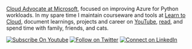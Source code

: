 <!--
**madebygps/madebygps** is a ✨ _special_ ✨ repository because its `README.md` (this file) appears on your GitHub profile.
-->

[Cloud Advocate at Microsoft](https://aka.ms/madebygps), focused on improving Azure for Python workloads. In my spare time I maintain courseware and tools at [Learn to Cloud](https://github.com/learntocloud), document learnings, projects and career on [YouTube](https://youtube.com/madebygps), [read](https://www.madebygps.com/books-for-technologists/), and spend time with family, friends, and cats.

[![Subscribe On Youtube](https://img.shields.io/badge/Subscribe-red?style=for-the-badge&logo=youtube&logoColor=white)](https://www.youtube.com/channel/UCbjgKwnWnGG7sKCPTRgrFcw)
[![Follow on Twitter](https://img.shields.io/badge/Follow-%231DA1F2?style=for-the-badge&logo=twitter&logoColor=white)](https://twitter.com/madebygps)
[![Connect on LinkedIn](https://img.shields.io/badge/connect-%230077B5.svg?&style=for-the-badge&logo=linkedin)](https://www.linkedin.com/in/madebygps/)
<br />

